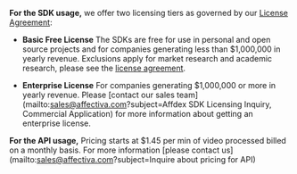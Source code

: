 

**For the SDK usage,** we offer two licensing tiers as governed by our [License Agreement]({{site.baseurl}}/sdklicense/):

* **Basic Free License**
The SDKs are free for use in personal and open source projects and for companies generating less than $1,000,000 in yearly revenue. Exclusions apply for market research and academic research, please see the [license agreement]({{site.baseurl}}/sdklicense/).

* **Enterprise License**
For companies generating $1,000,000 or more in yearly revenue.
Please [contact our sales team](mailto:sales@affectiva.com?subject=Affdex SDK Licensing Inquiry, Commercial Application) for more information about getting an enterprise license.


**For the API usage,** Pricing starts at $1.45 per min of video processed billed on a monthly basis. For more information [please contact us](mailto:sales@affectiva.com?subject=Inquire about pricing for API)
